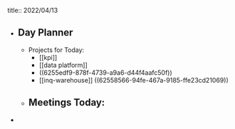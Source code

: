 title:: 2022/04/13

- ## Day Planner
	- Projects for Today:
		- [[kpi]]
		- [[data platform]]
		- ((6255edf9-878f-4739-a9a6-d44f4aafc50f))
		- [[inq-warehouse]] ((62558566-94fe-467a-9185-ffe23cd21069))
	- Meetings Today:
		-
-